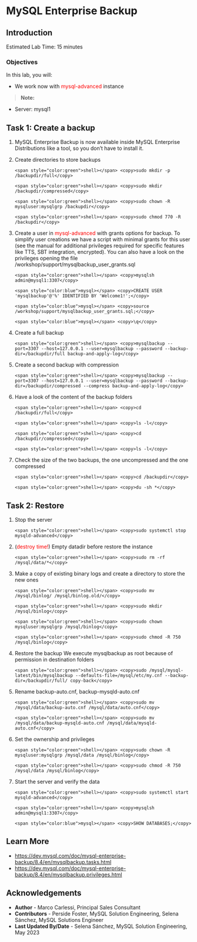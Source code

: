 # MySQL Enterprise Backup

## Introduction

Estimated Lab Time: 15 minutes

### Objectives
In this lab, you will:
* We work now with <span style="color:red">mysql-advanced</span> instance

> **Note:**
 * Server: mysql1

## Task 1: Create a backup

1. MySQL Enterprise Backup is now available inside MySQL Enterprise Distributions like a tool, so you don’t have to install it.

2. Create directories to store backups
    ```
    <span style="color:green">shell></span> <copy>sudo mkdir -p /backupdir/full</copy>
    ```
    ```
    <span style="color:green">shell></span> <copy>sudo mkdir /backupdir/compressed</copy>
    ```
    ```
    <span style="color:green">shell></span> <copy>sudo chown -R mysqluser:mysqlgrp /backupdir</copy>
    ```
    ```
    <span style="color:green">shell></span> <copy>sudo chmod 770 -R /backupdir</copy>
    ```

3. Create a user in <span style="color:red">mysql-advanced</span> with grants options for backup. 
    To simplify user creations we have a script with minimal grants for this user (see the manual for additional privileges required for specific features like TTS, SBT integration, encrypted). You can also have a look on the privileges opening the file /workshop/support/mysqlbackup_user_grants.sql

    ```
    <span style="color:green">shell></span> <copy>mysqlsh admin@mysql1:3307</copy>
    ```
    ```
    <span style="color:blue">mysql></span> <copy>CREATE USER 'mysqlbackup'@'%' IDENTIFIED BY 'Welcome1!';</copy>
    ```
    ```
    <span style="color:blue">mysql></span> <copy>source /workshop/support/mysqlbackup_user_grants.sql;</copy>
    ```
    ```
    <span style="color:blue">mysql></span> <copy>\q</copy>
    ```

4. Create a full backup 
    ```
    <span style="color:green">shell></span> <copy>mysqlbackup --port=3307 --host=127.0.0.1 --user=mysqlbackup --password --backup-dir=/backupdir/full backup-and-apply-log</copy>
    ```

5. Create a second backup with compression 
    ```
    <span style="color:green">shell></span> <copy>mysqlbackup --port=3307 --host=127.0.0.1 --user=mysqlbackup --password --backup-dir=/backupdir/compressed --compress backup-and-apply-log</copy>
    ```

6. Have a look of the content of the backup folders
    ```
    <span style="color:green">shell></span> <copy>cd /backupdir/full</copy>
    ```
    ```
    <span style="color:green">shell></span> <copy>ls -l</copy>
    ```
    ```
    <span style="color:green">shell></span> <copy>cd /backupdir/compressed</copy>
    ```
    ```
    <span style="color:green">shell></span> <copy>ls -l</copy>
    ```

7. Check the size of the two backups, the one uncompressed and the one compressed

    ```
    <span style="color:green">shell></span> <copy>cd /backupdir</copy>
    ```
    ```
    <span style="color:green">shell></span> <copy>du -sh *</copy>
    ```


## Task 2: Restore
1.  Stop the server
    ```
    <span style="color:green">shell></span> <copy>sudo systemctl stop mysqld-advanced</copy>
    ```
    
2. (<span style="color:red">destroy time!</span>) Empty datadir before restore the instance
    
    ```
    <span style="color:green">shell></span> <copy>sudo rm -rf /mysql/data/*</copy>
    ```

3. Make a copy of existing binary logs and create a directory to store the new ones  
    ```
    <span style="color:green">shell></span> <copy>sudo mv /mysql/binlog/ /mysql/binlog.old/</copy>
    ```
    ```
    <span style="color:green">shell></span> <copy>sudo mkdir /mysql/binlog</copy>
    ```
    ```
    <span style="color:green">shell></span> <copy>sudo chown mysqluser:mysqlgrp /mysql/binlog</copy>
    ```
    ```
    <span style="color:green">shell></span> <copy>sudo chmod -R 750 /mysql/binlog</copy>
    ```

4. Restore the backup 
    We execute mysqlbackup as root because of permission in destination folders
    ```
    <span style="color:green">shell></span> <copy>sudo /mysql/mysql-latest/bin/mysqlbackup --defaults-file=/mysql/etc/my.cnf --backup-dir=/backupdir/full/ copy-back</copy>
    ```

5. Rename backup-auto.cnf, backup-mysqld-auto.cnf
    ```
    <span style="color:green">shell></span> <copy>sudo mv /mysql/data/backup-auto.cnf /mysql/data/auto.cnf</copy>
    ```
    ```
    <span style="color:green">shell></span> <copy>sudo mv /mysql/data/backup-mysqld-auto.cnf /mysql/data/mysqld-auto.cnf</copy>
    ```

6. Set the ownership and privileges
    ```
    <span style="color:green">shell></span> <copy>sudo chown -R mysqluser:mysqlgrp /mysql/data /mysql/binlog</copy>
    ```
    ```
    <span style="color:green">shell></span> <copy>sudo chmod -R 750 /mysql/data /mysql/binlog</copy>
    ```

7. Start the server and verify the data

    ```
    <span style="color:green">shell></span> <copy>sudo systemctl start mysqld-advanced</copy>
    ```
    ```
    <span style="color:green">shell></span> <copy>mysqlsh admin@mysql1:3307</copy>
    ```
    ```
    <span style="color:blue">mysql></span> <copy>SHOW DATABASES;</copy>
    ```
        

## Learn More
* https://dev.mysql.com/doc/mysql-enterprise-backup/8.4/en/mysqlbackup.tasks.html
* https://dev.mysql.com/doc/mysql-enterprise-backup/8.4/en/mysqlbackup.privileges.html


## Acknowledgements
* **Author** - Marco Carlessi, Principal Sales Consultant
* **Contributors** -  Perside Foster, MySQL Solution Engineering, Selena Sánchez, MySQL Solutions Engineer
* **Last Updated By/Date** - Selena Sánchez, MySQL Solution Engineering, May 2023
